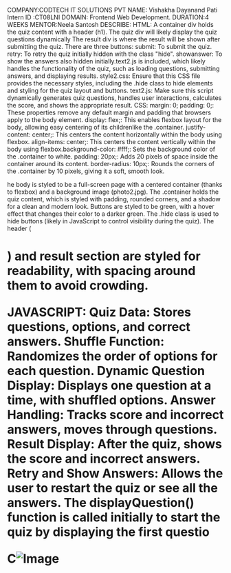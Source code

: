COMPANY:CODTECH IT SOLUTIONS PVT
NAME: Vishakha Dayanand Pati
 Intern ID :CT08LNI
 DOMAIN: Frontend Web Development.
 DURATION:4 WEEKS
 MENTOR:Neela Santosh
 DESCRIBE:
 HTML:
 A container div holds the quiz content with a header (h1).
The quiz div will likely display the quiz questions dynamically The result div is where the result will be shown after submitting the quiz.
There are three buttons:
submit: To submit the quiz.
retry: To retry the quiz initially hidden with the class "hide".
showanswer: To show the answers also hidden initially.text2.js is included, which likely handles the functionality of the quiz, such as loading questions, submitting answers, and displaying results.
style2.css: Ensure that this CSS file provides the necessary styles, including the .hide class to hide elements and styling for the quiz layout and buttons.
text2.js: Make sure this script dynamically generates quiz questions, handles user interactions, calculates the score, and shows the appropriate result.
CSS:
margin: 0; padding: 0;: These properties remove any default margin and padding that browsers apply to the body element.
display: flex;: This enables flexbox layout for the body, allowing easy centering of its childrenlike the .container.
justify-content: center;: This centers the content horizontally within the body using flexbox.
align-items: center;: This centers the content vertically within the body using flexbox.background-color: #fff;: Sets the background color of the .container to white.
padding: 20px;: Adds 20 pixels of space inside the container around its content.
border-radius: 10px;: Rounds the corners of the .container by 10 pixels, giving it a soft, smooth look.

he body is styled to be a full-screen page with a centered container (thanks to flexbox) and a background image (photo2.jpg).
The .container holds the quiz content, which is styled with padding, rounded corners, and a shadow for a clean and modern look.
Buttons are styled to be green, with a hover effect that changes their color to a darker green.
The .hide class is used to hide buttons (likely in JavaScript to control visibility during the quiz).
The header (<h1>) and result section are styled for readability, with spacing around them to avoid crowding.

JAVASCRIPT:
Quiz Data: Stores questions, options, and correct answers.
Shuffle Function: Randomizes the order of options for each question.
Dynamic Question Display: Displays one question at a time, with shuffled options.
Answer Handling: Tracks score and incorrect answers, moves through questions.
Result Display: After the quiz, shows the score and incorrect answers.
Retry and Show Answers: Allows the user to restart the quiz or see all the answers.
The displayQuestion() function is called initially to start the quiz by displaying the first questio


















C![Image](https://github.com/user-attachments/assets/0e6f0c1f-a96e-43c8-8376-317d591ce7bc)

